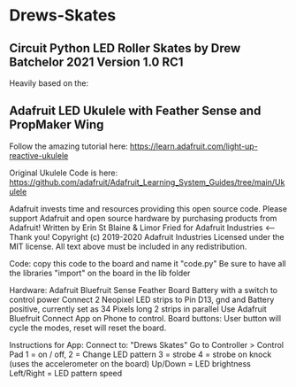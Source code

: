 # Drews-Skates

## Circuit Python LED Roller Skates by Drew Batchelor 2021 Version 1.0 RC1
Heavily based on the: 

## Adafruit LED Ukulele with Feather Sense and PropMaker Wing
Follow the amazing tutorial here:
https://learn.adafruit.com/light-up-reactive-ukulele

Original Ukulele Code is here:
https://github.com/adafruit/Adafruit_Learning_System_Guides/tree/main/Ukulele

Adafruit invests time and resources providing this open source code.
Please support Adafruit and open source hardware by purchasing
products from Adafruit!
Written by Erin St Blaine & Limor Fried for Adafruit Industries <--Thank you!
Copyright (c) 2019-2020 Adafruit Industries
Licensed under the MIT license.
All text above must be included in any redistribution.

Code:
copy this code to the board and name it "code.py"
Be sure to have all the libraries "import" on the board in the lib folder 

Hardware:
Adafruit Bluefruit Sense Feather Board
Battery with a switch to control power
Connect 2 Neopixel LED strips to Pin D13, gnd and Battery positive, currently set as 34 Pixels long 2 strips in parallel
Use Adafruit Bluefruit Connect App on Phone to control.
Board buttons: User button will cycle the modes, reset will reset the board. 

Instructions for App:
Connect to: "Drews Skates"
Go to Controller > Control Pad
1 = on / off, 
2 = Change LED pattern 
3 = strobe 
4 = strobe on knock (uses the accelerometer on the board)
Up/Down = LED brightness
Left/Right = LED pattern speed
